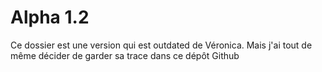 # Alpha 1.2
Ce dossier est une version qui est outdated de Véronica. Mais j'ai tout de même décider de garder sa trace dans ce dépôt Github
